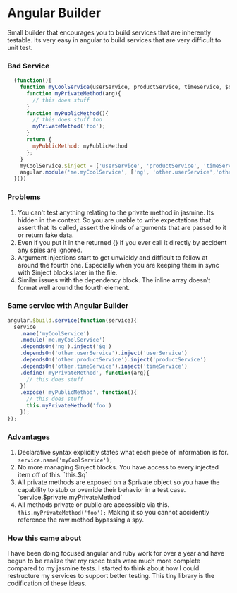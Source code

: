 # Angular Builder
Small builder that encourages you to build services that are inherently testable. Its very easy in angular to build services that are very difficult to unit test. 

### Bad Service
```javascript
  (function(){
    function myCoolService(userService, productService, timeService, $q){
      function myPrivateMethod(arg){
        // this does stuff
      }
      function myPublicMethod(){
        // this does stuff too
        myPrivateMethod('foo');
      }
      return {
        myPublicMethod: myPublicMethod
      };
    }
    myCoolService.$inject = ['userService', 'productService', 'timeService', '$q']
    angular.module('me.myCoolService', ['ng', 'other.userService','other.productService', 'other.timeService']).factory('myCoolService', myCoolService);
  }())
```
### Problems
1. You can't test anything relating to the private method in jasmine. Its hidden in the context. So you are unable to write expectations that assert that its called, assert the kinds of arguments that are passed to it or return fake data.
2. Even if you put it in the returned {} if you ever call it directly by accident any spies are ignored.
3. Argument injections start to get unwieldy and difficult to follow at around the fourth one. Especially when you are keeping them in sync with $inject blocks later in the file.
4. Similar issues with the dependency block. The inline array doesn’t format well around the fourth element.

### Same service with Angular Builder
```javascript
angular.$build.service(function(service){
  service
    .name('myCoolService')
    .module('me.myCoolService')
    .dependsOn('ng').inject('$q')
    .dependsOn('other.userService').inject('userService')
    .dependsOn('other.productService').inject('productService')
    .dependsOn('other.timeService').inject('timeService')
    .define('myPrivateMethod', function(arg){
      // this does stuff
    })
    .expose('myPublicMethod', function(){
      // this does stuff
      this.myPrivateMethod('foo')
    });
});
```
### Advantages
1. Declarative syntax explicitly states what each piece of information is for. `service.name('myCoolService');`
2. No more managing $inject blocks. You have access to every injected item off of this. `this.$q`
3. All private methods are exposed on a $private object so you have the capability to stub or override their behavior in a test case. `service.$private.myPrivateMethod`
4. All methods private or public are accessible via this. `this.myPrivateMethod('foo');` Making it so you cannot accidently reference the raw method bypassing a spy. 

### How this came about
I have been doing focused angular and ruby work for over a year and have begun to be realize that my rspec tests were much more complete compared to my jasmine tests. I started to think about how I could restructure my services to support better testing. This tiny library is the codification of these ideas. 
